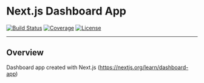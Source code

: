 # Next.js Dashboard App

[![Build Status](https://github.com/fmukhlis/nextjs-dashboard/actions/workflows/ci.yml/badge.svg)](https://github.com/<USERNAME>/<REPO>/actions/workflows/ci.yml)
[![Coverage](https://codecov.io/gh/fmukhlis/nextjs-dashboard/branch/main/graph/badge.svg?token=<CODECOV_TOKEN>)](https://codecov.io/gh/<USERNAME>/<REPO>)
[![License](https://img.shields.io/github/license/fmukhlis/nextjs-dashboard)](LICENSE)

---

## Overview

Dashboard app created with Next.js (https://nextjs.org/learn/dashboard-app)
